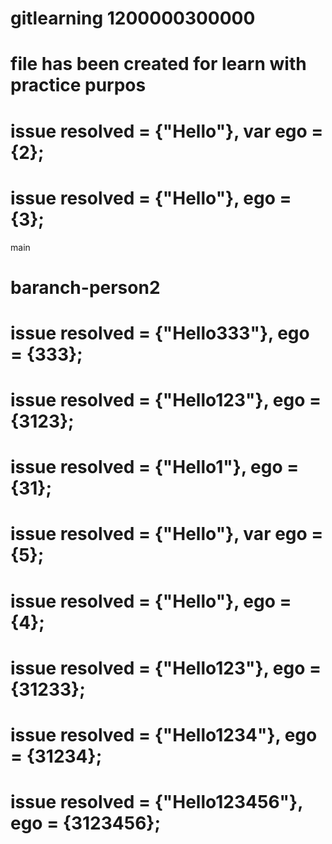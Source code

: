 # gitlearning 1200000300000

# file has been created for learn with practice purpos

# issue resolved = {"Hello"}, var ego = {2};

# issue resolved = {"Hello"}, ego = {3};

main

# baranch-person2

# issue resolved = {"Hello333"}, ego = {333};

# issue resolved = {"Hello123"}, ego = {3123};

# issue resolved = {"Hello1"}, ego = {31};

# issue resolved = {"Hello"}, var ego = {5};

# issue resolved = {"Hello"}, ego = {4};

# issue resolved = {"Hello123"}, ego = {31233};

# issue resolved = {"Hello1234"}, ego = {31234};

# issue resolved = {"Hello123456"}, ego = {3123456};
